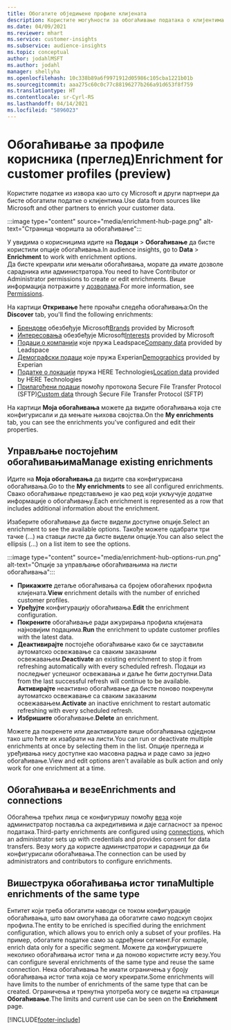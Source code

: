 ```yaml
---
title: Обогатите обједињене профиле клијената
description: Користите могућности за обогаћивање података о клијентима.
ms.date: 04/09/2021
ms.reviewer: mhart
ms.service: customer-insights
ms.subservice: audience-insights
ms.topic: conceptual
author: jodahlMSFT
ms.author: jodahl
manager: shellyha
ms.openlocfilehash: 10c338b89a6f9971912d05986c105cba1221b01b
ms.sourcegitcommit: aaa275c60c0c77c88196277b266a91d653f8f759
ms.translationtype: HT
ms.contentlocale: sr-Cyrl-RS
ms.lasthandoff: 04/14/2021
ms.locfileid: "5896023"
---
```

# <a name="enrichment-for-customer-profiles-preview"></a><span data-ttu-id="5e533-103">Обогаћивање за профиле корисника (преглед)</span><span class="sxs-lookup"><span data-stu-id="5e533-103">Enrichment for customer profiles (preview)</span></span>

<span data-ttu-id="5e533-104">Користите податке из извора као што су Microsoft и други партнери да бисте обогатили податке о клијентима.</span><span class="sxs-lookup"><span data-stu-id="5e533-104">Use data from sources like Microsoft and other partners to enrich your customer data.</span></span>

:::image type="content" source="media/enrichment-hub-page.png" alt-text="Страница чворишта за обогаћивање":::

<span data-ttu-id="5e533-106">У увидима о корисницима идите на **Подаци** > **Обогаћивање** да бисте користили опције обогаћивања.</span><span class="sxs-lookup"><span data-stu-id="5e533-106">In audience insights, go to **Data** > **Enrichment** to work with enrichment options.</span></span>    
<span data-ttu-id="5e533-107">Да бисте креирали или мењали обогаћивања, морате да имате дозволе сарадника или администратора.</span><span class="sxs-lookup"><span data-stu-id="5e533-107">You need to have Contributor or Administrator permissions to create or edit enrichments.</span></span> <span data-ttu-id="5e533-108">Више информација потражите у [дозволама](permissions.md).</span><span class="sxs-lookup"><span data-stu-id="5e533-108">For more information, see [Permissions](permissions.md).</span></span>

<span data-ttu-id="5e533-109">На картици **Откривање** ћете пронаћи следећа обогаћивања:</span><span class="sxs-lookup"><span data-stu-id="5e533-109">On the **Discover** tab, you'll find the following enrichments:</span></span>

- <span data-ttu-id="5e533-110">[Брендове](enrichment-microsoft.md) обезбеђује Microsoft</span><span class="sxs-lookup"><span data-stu-id="5e533-110">[Brands](enrichment-microsoft.md) provided by Microsoft</span></span>
- <span data-ttu-id="5e533-111">[Интересовања](enrichment-microsoft.md) обезбеђује Microsoft</span><span class="sxs-lookup"><span data-stu-id="5e533-111">[Interests](enrichment-microsoft.md) provided by Microsoft</span></span>
- <span data-ttu-id="5e533-112">[Подаци о компанији](enrichment-leadspace.md) које пружа Leadspace</span><span class="sxs-lookup"><span data-stu-id="5e533-112">[Company data](enrichment-leadspace.md) provided by Leadspace</span></span>
- <span data-ttu-id="5e533-113">[Демографски подаци](enrichment-experian.md) које пружа Experian</span><span class="sxs-lookup"><span data-stu-id="5e533-113">[Demographics](enrichment-experian.md) provided by Experian</span></span>
- <span data-ttu-id="5e533-114">[Податке о локацији](enrichment-here.md) пружа HERE Technologies</span><span class="sxs-lookup"><span data-stu-id="5e533-114">[Location data](enrichment-here.md) provided by HERE Technologies</span></span>
- <span data-ttu-id="5e533-115">[Прилагођени подаци](enrichment-SFTP-custom-import.md) помоћу протокола Secure File Transfer Protocol (SFTP)</span><span class="sxs-lookup"><span data-stu-id="5e533-115">[Custom data](enrichment-SFTP-custom-import.md) through Secure File Transfer Protocol (SFTP)</span></span>

<span data-ttu-id="5e533-116">На картици **Моја обогаћивања** можете да видите обогаћивања која сте конфигурисали и да мењате њихова својства.</span><span class="sxs-lookup"><span data-stu-id="5e533-116">On the **My enrichments** tab, you can see the enrichments you've configured and edit their properties.</span></span>

## <a name="manage-existing-enrichments"></a><span data-ttu-id="5e533-117">Управљање постојећим обогаћивањима</span><span class="sxs-lookup"><span data-stu-id="5e533-117">Manage existing enrichments</span></span>

<span data-ttu-id="5e533-118">Идите на **Моја обогаћивања** да видите сва конфигурисана обогаћивања.</span><span class="sxs-lookup"><span data-stu-id="5e533-118">Go to the **My enrichments** to see all configured enrichments.</span></span> <span data-ttu-id="5e533-119">Свако обогаћивање представљено је као ред који укључује додатне информације о обогаћивању.</span><span class="sxs-lookup"><span data-stu-id="5e533-119">Each enrichment is represented as a row that includes additional information about the enrichment.</span></span>

<span data-ttu-id="5e533-120">Изаберите обогаћивање да бисте видели доступне опције.</span><span class="sxs-lookup"><span data-stu-id="5e533-120">Select an enrichment to see the available options.</span></span> <span data-ttu-id="5e533-121">Такође можете одабрати три тачке (...) на ставци листе да бисте видели опције.</span><span class="sxs-lookup"><span data-stu-id="5e533-121">You can also select the ellipsis (...) on a list item to see the options.</span></span>

:::image type="content" source="media/enrichment-hub-options-run.png" alt-text="Опције за управљање обогаћивањима на листи обогаћивања":::

- <span data-ttu-id="5e533-123">**Прикажите** детаље обогаћивања са бројем обогаћених профила клијената.</span><span class="sxs-lookup"><span data-stu-id="5e533-123">**View** enrichment details with the number of enriched customer profiles.</span></span>
- <span data-ttu-id="5e533-124">**Уређујте** конфигурацију обогаћивања.</span><span class="sxs-lookup"><span data-stu-id="5e533-124">**Edit** the enrichment configuration.</span></span>
- <span data-ttu-id="5e533-125">**Покрените** обогаћивање ради ажурирања профила клијената најновијим подацима.</span><span class="sxs-lookup"><span data-stu-id="5e533-125">**Run** the enrichment to update customer profiles with the latest data.</span></span>
- <span data-ttu-id="5e533-126">**Деактивирајте** постојеће обогаћивање како би се зауставили аутоматско освежавање са сваким заказаним освежавањем.</span><span class="sxs-lookup"><span data-stu-id="5e533-126">**Deactivate** an existing enrichment to stop it from refreshing automatically with every scheduled refresh.</span></span> <span data-ttu-id="5e533-127">Подаци из последњег успешног освежавања и даље ће бити доступни.</span><span class="sxs-lookup"><span data-stu-id="5e533-127">Data from the last successful refresh will continue to be available.</span></span> <span data-ttu-id="5e533-128">**Активирајте** неактивно обогаћивање да бисте поново покренули аутоматско освежавање са сваким заказаним освежавањем.</span><span class="sxs-lookup"><span data-stu-id="5e533-128">**Activate** an inactive enrichment to restart automatic refreshing with every scheduled refresh.</span></span>
- <span data-ttu-id="5e533-129">**Избришите** обогаћивање.</span><span class="sxs-lookup"><span data-stu-id="5e533-129">**Delete** an enrichment.</span></span>

<span data-ttu-id="5e533-130">Можете да покренете или деактивирате више обогаћивања одједном тако што ћете их изабрати на листи.</span><span class="sxs-lookup"><span data-stu-id="5e533-130">You can run or deactivate multiple enrichments at once by selecting them in the list.</span></span> <span data-ttu-id="5e533-131">Опције прегледа и уређивања нису доступне као масовна радња и раде само за једно обогаћивање.</span><span class="sxs-lookup"><span data-stu-id="5e533-131">View and edit options aren't available as bulk action and only work for one enrichment at a time.</span></span>

## <a name="enrichments-and-connections"></a><span data-ttu-id="5e533-132">Обогаћивања и везе</span><span class="sxs-lookup"><span data-stu-id="5e533-132">Enrichments and connections</span></span>

<span data-ttu-id="5e533-133">Обогаћења трећих лица се конфигуришу помоћу [веза](connections.md) које администратор поставља са акредитивима и даје сагласност за пренос података.</span><span class="sxs-lookup"><span data-stu-id="5e533-133">Third-party enrichments are configured using [connections](connections.md), which an administrator sets up with credentials and provides consent for data transfers.</span></span> <span data-ttu-id="5e533-134">Везу могу да користе администратори и сарадници да би конфигурисали обогаћивања.</span><span class="sxs-lookup"><span data-stu-id="5e533-134">The connection can be used by administrators and contributors to configure enrichments.</span></span>  

## <a name="multiple-enrichments-of-the-same-type"></a><span data-ttu-id="5e533-135">Вишеструка обогаћивања истог типа</span><span class="sxs-lookup"><span data-stu-id="5e533-135">Multiple enrichments of the same type</span></span>

<span data-ttu-id="5e533-136">Ентитет који треба обогатити наводи се током конфигурације обогаћивања, што вам омогућава да обогатите само подскуп својих профила.</span><span class="sxs-lookup"><span data-stu-id="5e533-136">The entity to be enriched is specified during the enrichment configuration, which allows you to enrich only a subset of your profiles.</span></span> <span data-ttu-id="5e533-137">На пример, обогатите податке само за одређени сегмент.</span><span class="sxs-lookup"><span data-stu-id="5e533-137">For exmaple, enrich data only for a specific segment.</span></span> <span data-ttu-id="5e533-138">Можете да конфигуришете неколико обогаћивања истог типа и да поново користите исту везу.</span><span class="sxs-lookup"><span data-stu-id="5e533-138">You can configure several enrichments of the same type and reuse the same connection.</span></span> <span data-ttu-id="5e533-139">Нека обогаћивања ће имати ограничења у броју обогаћивања истог типа која се могу креирати.</span><span class="sxs-lookup"><span data-stu-id="5e533-139">Some enrichments will have limits to the number of enrichments of the same type that can be created.</span></span> <span data-ttu-id="5e533-140">Ограничења и тренутна употреба могу се видети на страници **Обогаћивање**.</span><span class="sxs-lookup"><span data-stu-id="5e533-140">The limits and current use can be seen on the **Enrichment** page.</span></span>

[!INCLUDE[footer-include](../includes/footer-banner.md)]
